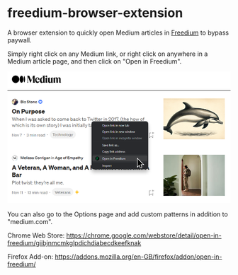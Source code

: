 # freedium-browser-extension

A browser extension to quickly open Medium articles in [Freedium](https://freedium.cfd) to bypass paywall.

Simply right click on any Medium link, or right click on anywhere in a Medium article page, and then click on "Open in Freedium".

![Screenshot showing "Open in Freedium" in context menu](assets/screenshot.png)

You can also go to the Options page and add custom patterns in addition to "medium.com".

Chrome Web Store: https://chrome.google.com/webstore/detail/open-in-freedium/giibjnmcmkglpdichdiabecdkeefknak

Firefox Add-on: https://addons.mozilla.org/en-GB/firefox/addon/open-in-freedium/
